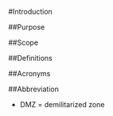 #Introduction

##Purpose

##Scope

##Definitions

##Acronyms

##Abbreviation
* DMZ = demilitarized zone
